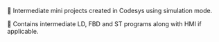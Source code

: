 📁 Intermediate mini projects created in Codesys using simulation mode. 

🧠 Contains intermediate LD, FBD and ST programs along with HMI if applicable.
